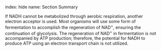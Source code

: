 index: hide
name: Section Summary

If NADH cannot be metabolized through aerobic respiration, another electron acceptor is used. Most organisms will use some form of fermentation to accomplish the regeneration of NAD<sup>+</sup>, ensuring the continuation of glycolysis. The regeneration of NAD<sup>+</sup> in fermentation is not accompanied by ATP production; therefore, the potential for NADH to produce ATP using an electron transport chain is not utilized.
